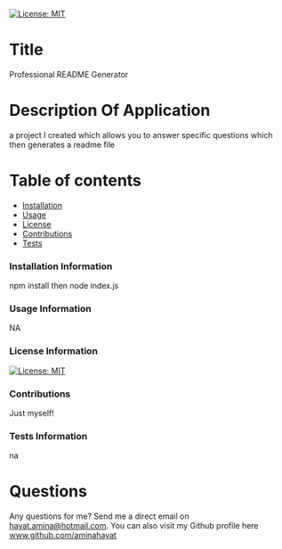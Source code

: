 [![License: MIT](https://img.shields.io/badge/License-MIT-yellow.svg)](https://opensource.org/licenses/MIT)
# Title 
Professional README Generator
# Description Of Application 
a project I created which allows you to answer specific questions which then generates a readme file
# Table of contents
* [Installation](#installation)
* [Usage](#usage)
* [License](#license)
* [Contributions](#contributions)
* [Tests](#tests)
### Installation Information
<a name ="installation"> </a>
npm install then node index.js
### Usage Information
<a name ="usage"> </a>
NA
### License Information
<a name ="license"> </a>
[![License: MIT](https://img.shields.io/badge/License-MIT-yellow.svg)](https://opensource.org/licenses/MIT)
### Contributions
<a name ="contributions"> </a>
Just myself!
### Tests Information
<a name ="tests"> </a>
na
# Questions
Any questions for me? Send me a direct email on hayat.amina@hotmail.com.
You can also visit my Github profile here www.github.com/aminahayat
